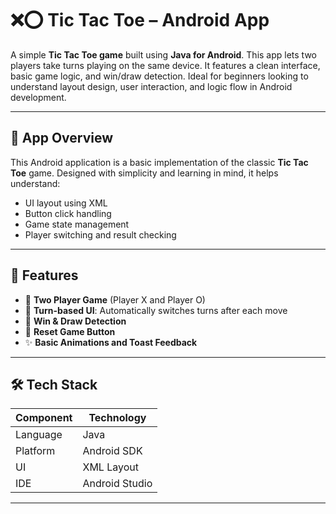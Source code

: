 # ❌⭕ Tic Tac Toe – Android App

A simple **Tic Tac Toe game** built using **Java for Android**. This app lets two players take turns playing on the same device. It features a clean interface, basic game logic, and win/draw detection. Ideal for beginners looking to understand layout design, user interaction, and logic flow in Android development.

---

## 📱 App Overview

This Android application is a basic implementation of the classic **Tic Tac Toe** game. Designed with simplicity and learning in mind, it helps understand:

- UI layout using XML
- Button click handling
- Game state management
- Player switching and result checking

---

## 🎯 Features

- 👥 **Two Player Game** (Player X and Player O)
- 📲 **Turn-based UI**: Automatically switches turns after each move
- 🧠 **Win & Draw Detection**
- 🔄 **Reset Game Button**
- ✨ **Basic Animations and Toast Feedback**

---

## 🛠 Tech Stack

| Component      | Technology       |
|----------------|------------------|
| Language       | Java             |
| Platform       | Android SDK      |
| UI             | XML Layout       |
| IDE            | Android Studio   |


---
